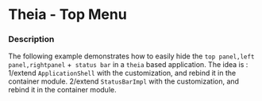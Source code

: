 # Theia - Top Menu

### Description

The following example demonstrates how to easily hide the `top panel,left panel,rightpanel` +` status bar` in a `theia` based application.
The idea is :
1/extend `ApplicationShell` with the customization, and rebind it in the container module.
2/extend  `StatusBarImpl` with the customization, and rebind it in the container module.

